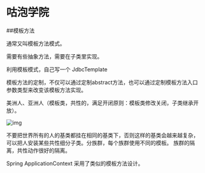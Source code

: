 # 咕泡学院

##模板方法

通常又叫模板方法模式。

需要有些抽象方法，需要在子类里实现。

利用模板模式，自己写一个 JdbcTemplate 

模板方法的定制，不仅可以通过定制abstract方法，也可以通过定制模板方法入口参数类型来改变该模板方法实现。

美洲人、亚洲人（模板类，共性的，满足开闭原则：模板类修改关闭，子类继承开放）。 

![img](http://note.youdao.com/yws/res/29447/WEBRESOURCE070eccf41ff391a8422ce4ff3903787e) 

不要把世界所有的人的基类都挂在相同的基类下，否则这样的基类会越来越复杂，可以把人安装某些共性细分子类。分族群，每个族群使用不同的模板。 族群的隔离，共性动作很好的隔离。

Spring ApplicationContext 采用了类似的模板方法设计。



